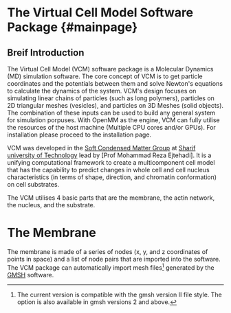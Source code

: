 The Virtual Cell Model Software Package           {#mainpage}
============
Breif Introduction
--------------------
The Virtual Cell Model (VCM) software package is a Molecular Dynamics (MD) simulation software. The core concept of VCM is to get particle coordinates and the potentials between them and solve Newton's equations to calculate the dynamics of the system. VCM's design focuses on simulating linear chains of particles (such as long polymers), particles on 2D triangular meshes (vesicles), and particles on 3D Meshes (solid objects). The combination of these inputs can be used to build any general system for simulation porpuses. With OpenMM as the engine, VCM can fully utilise the resources of the host machine (Multiple CPU cores and/or GPUs). For installation please  proceed to the installation page.

VCM was developed in the [Soft Condensed Matter Group] at [Sharif university of Technology] lead by [Prof Mohammad Reza Ejtehadi]. It is a unifying computational framework to create a multicomponent cell model that has the capability to predict changes in whole cell and cell nucleus characteristics (in terms of shape, direction, and chromatin conformation) on cell substrates.

The VCM utilises 4 basic parts that are the membrane, the actin network, the nucleus, and the substrate.

# The Membrane

The membrane is made of a series of nodes (x, y, and z coordinates of points in space) and a list of node pairs that are imported into the software. The VCM package can automatically import  mesh files[^1] generated by the [GMSH] software.

[Soft Condensed Matter Group]: http://softmatter.physics.sharif.edu "Soft Condensed Matter Group"
[Sharif university of Technology]: http://www.en.sharif.edu "Sharif English homepage"
[Prof. Mohammad Reza Ejtehadi]: http://sharif.edu/~ejtehadi/ "Prof Ejtehadi's homepage"
[GMSH]: http://gmsh.info "Gmsh homepage"

[^1]: The current version is compatible with the gmsh version II file style. The option is also available in gmsh versions 2 and above.
